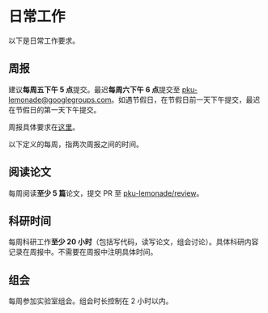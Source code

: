 # 日常工作

以下是日常工作要求。

## 周报

建议**每周五下午 5 点**提交。最迟**每周六下午 6 点**提交至 [pku-lemonade@googlegroups.com](mailto:pku-lemonade@googlegroups.com)。如遇节假日，在节假日前一天下午提交，最迟在节假日的第一天下午提交。

周报具体要求在[这里](weekly-report.md)。

以下定义的每周，指两次周报之间的时间。

## 阅读论文

每周阅读**至少 5 篇**论文，提交 PR 至 [pku-lemonade/review](https://github.com/pku-lemonade/new-lemon-review)。

## 科研时间

每周科研工作**至少 20 小时**（包括写代码，读写论文，组会讨论）。具体科研内容记录在周报中。不需要在周报中注明具体时间。

## 组会

每周参加实验室组会。组会时长控制在 2 小时以内。
